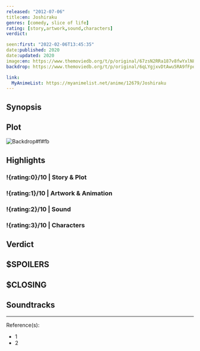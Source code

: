```yaml
---
released: "2012-07-06"
title:en: Joshiraku
genres: [comedy, slice of life]
rating: [story,artwork,sound,characters]
verdict:

seen:first: "2022-02-06T13:45:35"
date:published: 2020
date:updated: 2020
image:en: https://www.themoviedb.org/t/p/original/67zsN2RRa187v8fwYxlN8c8T19X.jpg
backdrop: https://www.themoviedb.org/t/p/original/6qLYgjxvDtAwu5RA9fFpoyg23aX.jpg

link:
  MyAnimeList: https://myanimelist.net/anime/12679/Joshiraku
---
```



## Synopsis

## Plot

![Backdrop#f#fb](https://www.themoviedb.org/t/p/original/6qLYgjxvDtAwu5RA9fFpoyg23aX.jpg "Source: TMDB")

## Highlights

### !{rating:0}/10 | Story & Plot

### !{rating:1}/10 | Artwork & Animation

### !{rating:2}/10 | Sound

### !{rating:3}/10 | Characters

## Verdict

## $SPOILERS

## $CLOSING

## Soundtracks

***
Reference(s):

- 1
- 2
